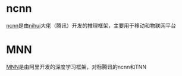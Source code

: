 # ncnn

[ncnn](https://github.com/Tencent/ncnn)是由[nihui](https://github.com/nihui)大佬（腾讯）开发的推理框架，主要用于移动和物联网平台

# MNN

[MNN](https://github.com/alibaba/MNN)是由阿里开发的深度学习框架，对标腾讯的ncnn和TNN